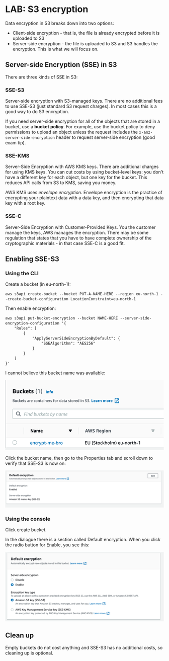 # LAB: S3 encryption

Data encryption in S3 breaks down into two options:

* Client-side encryption - that is, the file is already encrypted before it is uploaded to S3
* Server-side encryption - the file is uploaded to S3 and S3 handles the encryption. This is what we will focus on.&#x20;

## Server-side Encryption (SSE) in S3

There are three kinds of SSE in S3:

### SSE-S3

Server-side encryption with S3-managed keys. There are no additional fees to use SSE-S3 (just standard S3 request charges). In most cases this is a good way to do S3 encryption.&#x20;

If you need server-side encryption for all of the objects that are stored in a bucket, use a **bucket** **policy**. For example, use the bucket policy to deny permissions to upload an object unless the request includes the `x-amz-server-side-encryption` header to request server-side encryption (good exam tip).&#x20;

### SSE-KMS

Server-Side Encryption with AWS KMS keys. There are additional charges for using KMS keys. You can cut costs by using bucket-level keys: you don't have a different key for each object, but one key for the bucket. This reduces API calls from S3 to KMS, saving you money.&#x20;

AWS KMS uses _envelope encryption_. Envelope encryption is the practice of encrypting your plaintext data with a data key, and then encrypting that data key with a root key.

### SSE-C

Server-Side Encryption with Customer-Provided Keys. You the customer manage the keys,  AWS manages the encryption. There may be some regulation that states that you have to have complete ownership of the cryptographic materials - in that case SSE-C is a good fit.

## Enabling SSE-S3

### Using the CLI&#x20;

Create a bucket (in eu-north-1):

```
aws s3api create-bucket --bucket PUT-A-NAME-HERE --region eu-north-1 --create-bucket-configuration LocationConstraint=eu-north-1
```

Then enable encryption:

```
aws s3api put-bucket-encryption --bucket NAME-HERE --server-side-encryption-configuration '{
    "Rules": [
        {
            "ApplyServerSideEncryptionByDefault": {
                "SSEAlgorithm": "AES256"
            }
        }
    ]
}'
```

I cannot believe this bucket name was available:

![so not ever deleting this bucket](<../../../.gitbook/assets/image (29).png>)

Click the bucket name, then go to the Properties tab and scroll down to verify that SSE-S3 is now on:

![it worked.](<../../../.gitbook/assets/image (165).png>)

### Using the console

Click create bucket.

In the dialogue there is a section called Default encryption. When you click the radio button for Enable, you see this:

![](<../../../.gitbook/assets/image (148).png>)

## Clean up&#x20;

Empty buckets do not cost anything and SSE-S3 has no additional costs, so cleaning up is optional.
